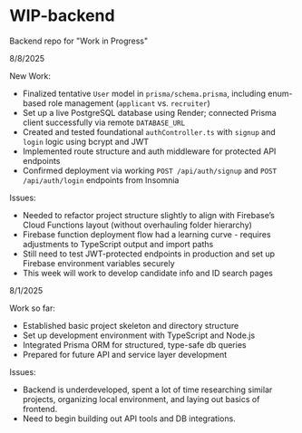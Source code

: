# WIP-backend
Backend repo for "Work in Progress"

8/8/2025

New Work:
- Finalized tentative `User` model in `prisma/schema.prisma`, including enum-based role management (`applicant` vs. `recruiter`)
- Set up a live PostgreSQL database using Render; connected Prisma client successfully via remote `DATABASE_URL`
- Created and tested foundational `authController.ts` with `signup` and `login` logic using bcrypt and JWT
- Implemented route structure and auth middleware for protected API endpoints
- Confirmed deployment via working `POST /api/auth/signup` and `POST /api/auth/login` endpoints from Insomnia

Issues:
- Needed to refactor project structure slightly to align with Firebase’s Cloud Functions layout (without overhauling folder hierarchy)
- Firebase function deployment flow had a learning curve - requires adjustments to TypeScript output and import paths
- Still need to test JWT-protected endpoints in production and set up Firebase environment variables securely
- This week will work to develop candidate info and ID search pages

8/1/2025

Work so far:
- Established basic project skeleton and directory structure
- Set up development environment with TypeScript and Node.js
- Integrated Prisma ORM for structured, type-safe db queries
- Prepared for future API and service layer development

Issues:
- Backend is underdeveloped, spent a lot of time researching similar projects, organizing local environment, and laying out basics of frontend. 
- Need to begin building out API tools and DB integrations.